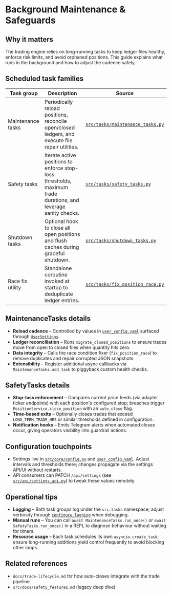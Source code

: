 # Background Maintenance & Safeguards

## Why it matters
The trading engine relies on long-running tasks to keep ledger files healthy, enforce risk limits, and avoid orphaned positions. This guide explains what runs in the background and how to adjust the cadence safely.

## Scheduled task families

| Task group | Description | Source |
| --- | --- | --- |
| Maintenance tasks | Periodically reload positions, reconcile open/closed ledgers, and execute file repair utilities. | [`src/tasks/maintenance_tasks.py`](../src/tasks/maintenance_tasks.py) |
| Safety tasks | Iterate active positions to enforce stop-loss thresholds, maximum trade durations, and leverage sanity checks. | [`src/tasks/safety_tasks.py`](../src/tasks/safety_tasks.py) |
| Shutdown tasks | Optional hook to close all open positions and flush caches during graceful shutdown. | [`src/tasks/shutdown_tasks.py`](../src/tasks/shutdown_tasks.py) |
| Race fix utility | Standalone coroutine invoked at startup to deduplicate ledger entries. | [`src/tasks/fix_position_race.py`](../src/tasks/fix_position_race.py) |

## MaintenanceTasks details
- **Reload cadence** – Controlled by values in [`user_config.yaml`](../user_config.yaml) surfaced through [`UserSettings`](../src/core/user_settings.py).
- **Ledger reconciliation** – Runs `migrate_closed_positions` to ensure trades move from open to closed files when quantity hits zero.
- **Data integrity** – Calls the race condition fixer (`fix_position_race`) to remove duplicates and repair corrupted JSON snapshots.
- **Extensibility** – Register additional async callbacks via `MaintenanceTasks.add_task` to piggyback custom health checks.

## SafetyTasks details
- **Stop-loss enforcement** – Compares current price feeds (via adapter ticker endpoints) with each position's configured stop; breaches trigger `PositionService.close_position` with an `auto_close` flag.
- **Time-based exits** – Optionally closes trades that exceed `LONG_TERM_TRADE_HRS` or similar thresholds defined in configuration.
- **Notification hooks** – Emits Telegram alerts when automated closes occur, giving operators visibility into guardrail actions.

## Configuration touchpoints
- Settings live in [`src/core/config.py`](../src/core/config.py) and [`user_config.yaml`](../user_config.yaml). Adjust intervals and thresholds there; changes propagate via the settings API/UI without restarts.
- API consumers can PATCH `/api/settings` (see [`src/api/settings_api.py`](../src/api/settings_api.py)) to tweak these values remotely.

## Operational tips
- **Logging** – Both task groups log under the `src.tasks` namespace; adjust verbosity through [`configure_logging`](../src/core/logging_config.py) when debugging.
- **Manual runs** – You can call `await MaintenanceTasks.run_once()` or `await SafetyTasks.run_once()` in a REPL to diagnose behaviour without waiting for timers.
- **Resource usage** – Each task schedules its own `asyncio.create_task`; ensure long-running additions yield control frequently to avoid blocking other loops.

## Related references
- `docs/trade-lifecycle.md` for how auto-closes integrate with the trade pipeline
- `src/docs/safety_features.md` (legacy deep dive)